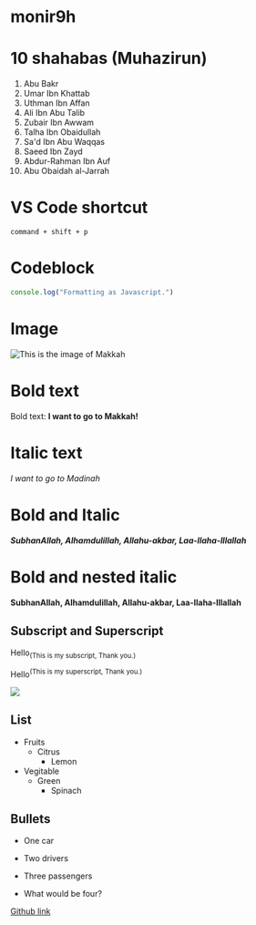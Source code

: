 # monir9h
# 10 shahabas (Muhazirun)
1. Abu Bakr
2. Umar Ibn Khattab
3. Uthman Ibn Affan
4. Ali Ibn Abu Talib
5. Zubair Ibn Awwam 
6. Talha Ibn Obaidullah
7. Sa'd Ibn Abu Waqqas
8. Saeed Ibn Zayd
9. Abdur-Rahman Ibn Auf
10. Abu Obaidah al-Jarrah

# VS Code shortcut
```
command + shift + p 
```

 # Codeblock
```js
console.log("Formatting as Javascript.")
```
# Image 

![This is the image of Makkah](https://lh5.googleusercontent.com/ILzM0SqdZaMfMHdO6LMOQpmxaX8gULG4DBKW3zAuXpMNO6AMSQFa3MpTsB-_H2o9--hDlH0hO1YlABCTVUQFGamAUcLdSLqf8-05ZbnPjBw9kCDMyYpHvyo72e0Z29iJ1FriqE6K)

# Bold text 

Bold text:  **I want to go to Makkah!**

# Italic text
*I want to go to Madinah*

# Bold and Italic 
***SubhanAllah, Alhamdulillah, Allahu-akbar, Laa-Ilaha-Illallah***

# Bold and nested italic
 **SubhanAllah, Alhamdulillah, Allahu-akbar, Laa-Ilaha-Illallah**

## Subscript and Superscript
Hello<sub>(This is my subscript, Thank you.) </sub>

Hello<sup>(This is my superscript, Thank you.) </sup>


![](https://iqraonline.com/wp-content/uploads/2022/01/10-Companions-Who-Were-Promised-Paradise.jpg)


## List 
- Fruits
  - Citrus
    - Lemon
- Vegitable 
    - Green
      - Spinach



## Bullets 
- One car
+ Two drivers
* Three passengers
- What would be four?




<!-- This is a comment -->




[Github link](https://docs.github.com/en/get-started/writing-on-github/getting-started-with-writing-and-formatting-on-github/basic-writing-and-formatting-syntax#GitHub-flavored-markdown)
